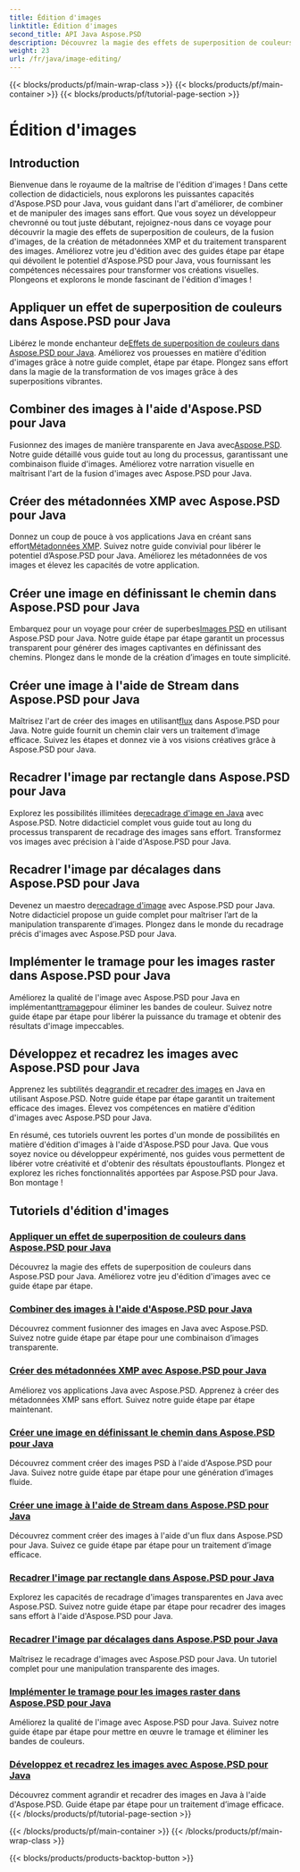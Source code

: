 ```yaml
---
title: Édition d'images
linktitle: Édition d'images
second_title: API Java Aspose.PSD
description: Découvrez la magie des effets de superposition de couleurs, de la fusion d'images et du traitement transparent des images avec Aspose.PSD. Améliorez votre jeu d'édition d'images avec nos guides.
weight: 23
url: /fr/java/image-editing/
---
```


{{< blocks/products/pf/main-wrap-class >}}
{{< blocks/products/pf/main-container >}}
{{< blocks/products/pf/tutorial-page-section >}}

# Édition d'images

## Introduction 

Bienvenue dans le royaume de la maîtrise de l'édition d'images ! Dans cette collection de didacticiels, nous explorons les puissantes capacités d'Aspose.PSD pour Java, vous guidant dans l'art d'améliorer, de combiner et de manipuler des images sans effort. Que vous soyez un développeur chevronné ou tout juste débutant, rejoignez-nous dans ce voyage pour découvrir la magie des effets de superposition de couleurs, de la fusion d'images, de la création de métadonnées XMP et du traitement transparent des images. Améliorez votre jeu d'édition avec des guides étape par étape qui dévoilent le potentiel d'Aspose.PSD pour Java, vous fournissant les compétences nécessaires pour transformer vos créations visuelles. Plongeons et explorons le monde fascinant de l'édition d'images !

## Appliquer un effet de superposition de couleurs dans Aspose.PSD pour Java

 Libérez le monde enchanteur de[Effets de superposition de couleurs dans Aspose.PSD pour Java](./color-overlay-effect/). Améliorez vos prouesses en matière d'édition d'images grâce à notre guide complet, étape par étape. Plongez sans effort dans la magie de la transformation de vos images grâce à des superpositions vibrantes.

## Combiner des images à l'aide d'Aspose.PSD pour Java

 Fusionnez des images de manière transparente en Java avec[Aspose.PSD](./combine-images/). Notre guide détaillé vous guide tout au long du processus, garantissant une combinaison fluide d'images. Améliorez votre narration visuelle en maîtrisant l'art de la fusion d'images avec Aspose.PSD pour Java.

## Créer des métadonnées XMP avec Aspose.PSD pour Java

 Donnez un coup de pouce à vos applications Java en créant sans effort[Métadonnées XMP](./create-xmp-metadata/). Suivez notre guide convivial pour libérer le potentiel d’Aspose.PSD pour Java. Améliorez les métadonnées de vos images et élevez les capacités de votre application.

## Créer une image en définissant le chemin dans Aspose.PSD pour Java

 Embarquez pour un voyage pour créer de superbes[Images PSD](./create-image-by-setting-path/) en utilisant Aspose.PSD pour Java. Notre guide étape par étape garantit un processus transparent pour générer des images captivantes en définissant des chemins. Plongez dans le monde de la création d’images en toute simplicité.

## Créer une image à l'aide de Stream dans Aspose.PSD pour Java

 Maîtrisez l'art de créer des images en utilisant[flux](./create-image-using-stream/) dans Aspose.PSD pour Java. Notre guide fournit un chemin clair vers un traitement d’image efficace. Suivez les étapes et donnez vie à vos visions créatives grâce à Aspose.PSD pour Java.

## Recadrer l'image par rectangle dans Aspose.PSD pour Java

 Explorez les possibilités illimitées de[recadrage d'image en Java](./crop-image-by-rectangle/) avec Aspose.PSD. Notre didacticiel complet vous guide tout au long du processus transparent de recadrage des images sans effort. Transformez vos images avec précision à l'aide d'Aspose.PSD pour Java.

## Recadrer l'image par décalages dans Aspose.PSD pour Java

 Devenez un maestro de[recadrage d'image](./crop-image-by-shifts/) avec Aspose.PSD pour Java. Notre didacticiel propose un guide complet pour maîtriser l’art de la manipulation transparente d’images. Plongez dans le monde du recadrage précis d'images avec Aspose.PSD pour Java.

## Implémenter le tramage pour les images raster dans Aspose.PSD pour Java

 Améliorez la qualité de l'image avec Aspose.PSD pour Java en implémentant[tramage](./implement-dithering/)pour éliminer les bandes de couleur. Suivez notre guide étape par étape pour libérer la puissance du tramage et obtenir des résultats d'image impeccables.

## Développez et recadrez les images avec Aspose.PSD pour Java

 Apprenez les subtilités de[agrandir et recadrer des images](./expand-and-crop-images/) en Java en utilisant Aspose.PSD. Notre guide étape par étape garantit un traitement efficace des images. Élevez vos compétences en matière d'édition d'images avec Aspose.PSD pour Java.

En résumé, ces tutoriels ouvrent les portes d'un monde de possibilités en matière d'édition d'images à l'aide d'Aspose.PSD pour Java. Que vous soyez novice ou développeur expérimenté, nos guides vous permettent de libérer votre créativité et d'obtenir des résultats époustouflants. Plongez et explorez les riches fonctionnalités apportées par Aspose.PSD pour Java. Bon montage !
## Tutoriels d'édition d'images
### [Appliquer un effet de superposition de couleurs dans Aspose.PSD pour Java](./color-overlay-effect/)
Découvrez la magie des effets de superposition de couleurs dans Aspose.PSD pour Java. Améliorez votre jeu d'édition d'images avec ce guide étape par étape.
### [Combiner des images à l'aide d'Aspose.PSD pour Java](./combine-images/)
Découvrez comment fusionner des images en Java avec Aspose.PSD. Suivez notre guide étape par étape pour une combinaison d’images transparente.
### [Créer des métadonnées XMP avec Aspose.PSD pour Java](./create-xmp-metadata/)
Améliorez vos applications Java avec Aspose.PSD. Apprenez à créer des métadonnées XMP sans effort. Suivez notre guide étape par étape maintenant.
### [Créer une image en définissant le chemin dans Aspose.PSD pour Java](./create-image-by-setting-path/)
Découvrez comment créer des images PSD à l'aide d'Aspose.PSD pour Java. Suivez notre guide étape par étape pour une génération d’images fluide.
### [Créer une image à l'aide de Stream dans Aspose.PSD pour Java](./create-image-using-stream/)
Découvrez comment créer des images à l'aide d'un flux dans Aspose.PSD pour Java. Suivez ce guide étape par étape pour un traitement d’image efficace.
### [Recadrer l'image par rectangle dans Aspose.PSD pour Java](./crop-image-by-rectangle/)
Explorez les capacités de recadrage d'images transparentes en Java avec Aspose.PSD. Suivez notre guide étape par étape pour recadrer des images sans effort à l'aide d'Aspose.PSD pour Java.
### [Recadrer l'image par décalages dans Aspose.PSD pour Java](./crop-image-by-shifts/)
Maîtrisez le recadrage d'images avec Aspose.PSD pour Java. Un tutoriel complet pour une manipulation transparente des images.
### [Implémenter le tramage pour les images raster dans Aspose.PSD pour Java](./implement-dithering/)
Améliorez la qualité de l'image avec Aspose.PSD pour Java. Suivez notre guide étape par étape pour mettre en œuvre le tramage et éliminer les bandes de couleurs.
### [Développez et recadrez les images avec Aspose.PSD pour Java](./expand-and-crop-images/)
Découvrez comment agrandir et recadrer des images en Java à l'aide d'Aspose.PSD. Guide étape par étape pour un traitement d’image efficace.
{{< /blocks/products/pf/tutorial-page-section >}}

{{< /blocks/products/pf/main-container >}}
{{< /blocks/products/pf/main-wrap-class >}}

{{< blocks/products/products-backtop-button >}}

